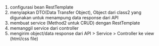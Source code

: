 1. configurasi bean RestTemplate
2. menyiapkan DTO(Data Transfer Object), Object dari class2 yang digunakan untuk menampung data response dari API
3. membuat service (Method2 untuk CRUD) dengan RestTemplate
4. memanggil service dari controller
5. mengirim object/data response dari API > Service > Controller ke view (html/css file)